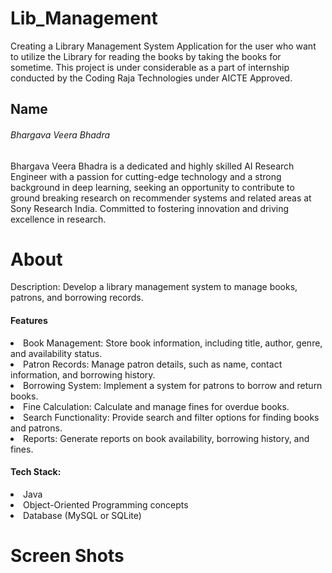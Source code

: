 # Lib_Management
Creating a Library Management System Application for the user who want to utilize the Library for reading the books by taking the books for sometime. This project is under considerable as a part of internship conducted by the Coding Raja Technologies  under AICTE Approved.

<h2>Name  </h2> <h6>Bhargava Veera Bhadra</h6> 

<p>Bhargava Veera Bhadra is a dedicated and highly skilled AI Research Engineer with a passion for cutting-edge technology and a strong background in deep learning, seeking an opportunity to contribute to ground breaking research on recommender systems and related areas at Sony Research India. Committed to fostering innovation and driving excellence in research.</p>

<h1>About</h1>
<p>Description: Develop a library management system to manage books, patrons, and borrowing records.</p>

<h4>Features</h4>

<li>Book Management: Store book information, including title, author, genre, and availability status.</li>
<li>Patron Records: Manage patron details, such as name, contact information, and borrowing history.</li>
<li>Borrowing System: Implement a system for patrons to borrow and return books.</li>
<li>Fine Calculation: Calculate and manage fines for overdue books.</li>
<li>Search Functionality: Provide search and filter options for finding books and patrons.</li>
<li>Reports: Generate reports on book availability, borrowing history, and fines.</li>

<h4>Tech Stack:</h4>

<li>Java</li>
<li>Object-Oriented Programming concepts</li>
<li>Database (MySQL or SQLite)</li>

<h1>Screen Shots</h1>

